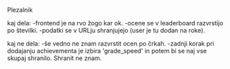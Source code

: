 Plezalnik

kaj dela:
-frontend je na rvo žogo kar ok.
-ocene se v leaderboard razvrstijo po številki.
-podatki se v URLju shranjujejo (user je tu dodan na roke).

kaj ne dela:
-še vedno ne znam razvrstit ocen po črkah.
-zadnji korak pri dodajanju achievementa je izbira 'grade_speed' in potem bi se naj vse skupaj shranilo. Shranit ne znam.
